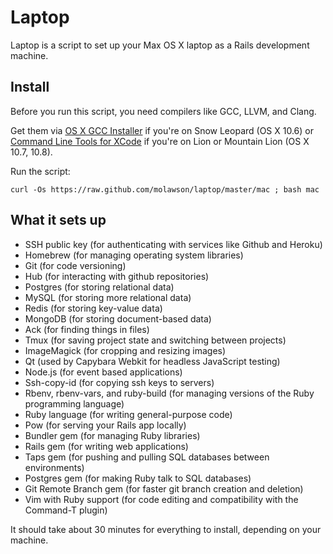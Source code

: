 Laptop
======

Laptop is a script to set up your Max OS X laptop as a Rails development machine.

Install
-------

Before you run this script, you need compilers like GCC, LLVM, and Clang.

Get them via [OS X GCC Installer](https://github.com/kennethreitz/osx-gcc-installer/)
if you're on Snow Leopard (OS X 10.6) or
[Command Line Tools for XCode](https://developer.apple.com/downloads/index.action)
if you're on Lion or Mountain Lion (OS X 10.7, 10.8).

Run the script:

    curl -Os https://raw.github.com/molawson/laptop/master/mac ; bash mac

What it sets up
---------------

* SSH public key (for authenticating with services like Github and Heroku)
* Homebrew (for managing operating system libraries)
* Git (for code versioning)
* Hub (for interacting with github repositories)
* Postgres (for storing relational data)
* MySQL (for storing more relational data)
* Redis (for storing key-value data)
* MongoDB (for storing document-based data)
* Ack (for finding things in files)
* Tmux (for saving project state and switching between projects)
* ImageMagick (for cropping and resizing images)
* Qt (used by Capybara Webkit for headless JavaScript testing)
* Node.js (for event based applications)
* Ssh-copy-id (for copying ssh keys to servers)
* Rbenv, rbenv-vars, and ruby-build (for managing versions of the Ruby programming language)
* Ruby language (for writing general-purpose code)
* Pow (for serving your Rails app locally)
* Bundler gem (for managing Ruby libraries)
* Rails gem (for writing web applications)
* Taps gem (for pushing and pulling SQL databases between environments)
* Postgres gem (for making Ruby talk to SQL databases)
* Git Remote Branch gem (for faster git branch creation and deletion)
* Vim with Ruby support (for code editing and compatibility with the Command-T plugin)

It should take about 30 minutes for everything to install, depending on your machine.
